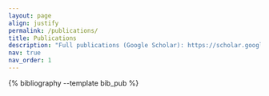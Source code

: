 ```yaml
---
layout: page
align: justify
permalink: /publications/
title: Publications
description: "Full publications (Google Scholar): https://scholar.google.com/citations?user=Fi6WlW0AAAAJ&hl=en.  † represents the joint first author."
nav: true
nav_order: 1
---
```


<!-- _pages/publications.md -->
<div class="publications">

{% bibliography --template bib_pub %}

</div>
